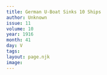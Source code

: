 ```yaml
---
title: German U-Boat Sinks 10 Ships
author: Unknown
issue: 11
volume: 10
year: 1916
month: 41
day: V
tags:
layout: page.njk
image:
---
```


